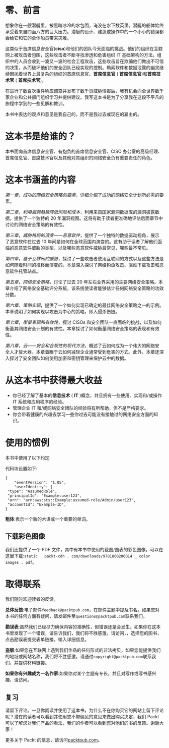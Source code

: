 # 零、前言

想象你在一艘潜艇里，被黑暗冰冷的水包围，淹没在水下数英里。潜艇的船体始终承受着来自四面八方的巨大压力。潜艇的设计、建造或操作中的一个小小的错误都会给它和它的全体船员带来灾难。

这类似于首席信息安全官(**ciso**)和他们的团队今天面临的挑战。他们的组织在互联网上被攻击者包围，这些攻击者不断寻找渗透和危害组织 IT 基础架构的方法。组织中的人员会收到一波又一波的社会工程攻击，这些攻击旨在欺骗他们做出不可信的决策，从而破坏他们的安全团队已经实现的控制。勒索软件和数据泄露的幽灵继续困扰着世界上最复杂的组织的首席信息官、**首席信息官** ( **首席信息官**)和**首席技术官** ( **首席技术官**)。

在进行了数百次事件响应调查并发布了数千页威胁情报后，我有机会向全世界数千家企业和公共部门组织学习并提供建议。我写这本书是为了分享我在这段不平凡的旅程中学到的一些见解和教训。

本书中表达的观点和意见是我自己的，而不是我过去或现在的雇主的。

# 这本书是给谁的？

本书面向首席信息安全官、有抱负的首席信息安全官、CISO 办公室的高级经理、首席信息官、首席技术官以及其他对其组织的网络安全负有重要责任的角色。

# 这本书涵盖的内容

*第一章*，*成功的网络安全策略的要素*，详细介绍了成功的网络安全计划所必需的要素。

*第二章*，*利用漏洞趋势降低风险和成本*，利用来自国家漏洞数据库的漏洞披露数据，提供了一个独特的 20 年漏洞视图。这将有助于读者更准确地评估后面章节中讨论的网络安全策略的有效性。

*第三章*，*威胁格局的演变——恶意软件*，提供了一个独特的数据驱动视角，展示了恶意软件在过去 10 年间是如何在全球范围内演变的。这有助于读者了解他们面临的恶意软件威胁的类型，以及哪些恶意软件威胁最常见，哪些最不常见。

*第四章*，*基于互联网的威胁*，探讨了一些攻击者使用互联网的方式以及这些方法是如何随着时间的推移而演变的。本章深入探讨了网络钓鱼攻击、驱动下载攻击和恶意软件托管站点。

*第五章*，*网络安全策略*，讨论了过去 20 年左右业界采用的主要网络安全策略。本章介绍了网络安全基础评分系统，该系统使读者能够估计任何网络安全策略的功效分数。

*第六章*、*策略实现*，提供了一个如何实现已确定的最佳网络安全策略之一的示例。本章说明了如何实现以攻击为中心的策略，即入侵杀伤链。

*第七章*，*衡量表现和有效性*，探讨 CISOs 和安全团队一直面临的挑战，以及如何衡量其网络安全计划的有效性。本章探讨了如何衡量网络安全策略的表现和有效性。

*第八章*，*云——安全和合规性的现代方法*，概述了云如何成为一个伟大的网络安全人才放大器。本章着眼于云如何减轻企业通常受到危害的方式。此外，本章还深入探讨了安全团队如何使用加密和密钥管理来保护云中的数据。

# 从这本书中获得最大收益

*   你已经了解了基本的**信息技术** ( **IT** )概念，并且拥有一些使用、实现和/或操作 IT 系统和应用程序的经验。
*   管理企业 IT 和/或网络安全团队的经验将有所帮助，但不是严格要求。
*   你会带着健康的兴趣去学习一些你过去可能没有接触过的网络安全方面的知识。

# 使用的惯例

本书中使用了以下约定:

代码块设置如下:

```
{
    "eventVersion": "1.05", 
    "userIdentity": { 
 "type": "AssumedRole", 
 "principalId": "Example:user123", 
 "arn": "arn:aws:sts::Example:assumed-role/Admin/user123", 
 "accountId": "Example-ID", 
} 
```

**粗体**:表示一个新的术语或一个重要的单词。

## 下载彩色图像

我们还提供了一个 PDF 文件，其中有本书中使用的截图/图表的彩色图像。可以在这里下载:`static . packt-cdn . com/downloads/9781800206014 _ color images . pdf`。

# 取得联系

我们随时欢迎读者的反馈。

**总体反馈**:电子邮件`feedback@packtpub.com`，在邮件主题中提及书名。如果您对本书的任何方面有疑问，请发邮件至`questions@packtpub.com`联系我们。

**勘误表**:虽然我们已经尽力确保内容的准确性，但错误还是会发生。如果你在这本书里发现了一个错误，请告诉我们，我们将不胜感激。请访问，[](http://www.packtpub.com/submit-errata)，选择您的图书，点击勘误表提交表单链接，输入详细信息。

**盗版**:如果您在互联网上遇到我们作品的任何形式的非法拷贝，如果您能提供我们的地址或网站名称，我们将不胜感激。请通过`copyright@packtpub.com`联系我们，并提供材料链接。

**如果你有兴趣成为一名作家**:如果你对某个主题有专长，并且对写作或写书感兴趣，请访问。

## 复习

请留下评论。一旦你阅读并使用了这本书，为什么不在你购买它的网站上留下评论呢？潜在的读者可以看到并使用您不带偏见的意见来做出购买决定，我们 Packt 可以了解您对我们产品的看法，我们的作者可以看到您对他们的书的反馈。谢谢大家！

更多关于 Packt 的信息，请访问[packtpub.com](http://packtpub.com)。